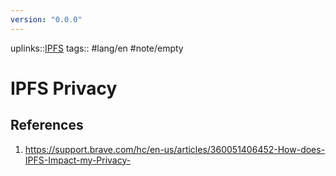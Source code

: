 ```yaml
---
version: "0.0.0"
---
```

uplinks::[IPFS](./IPFS.md)
tags:: #lang/en #note/empty 
# IPFS Privacy

## References
1. https://support.brave.com/hc/en-us/articles/360051406452-How-does-IPFS-Impact-my-Privacy-